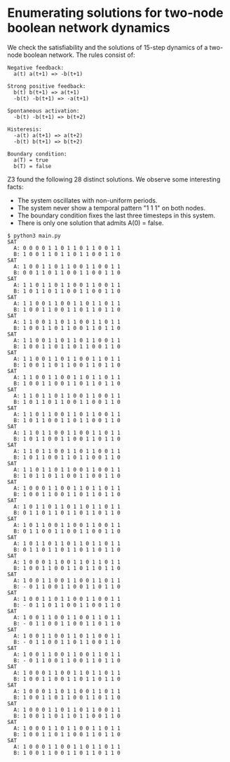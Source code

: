 # Enumerating solutions for two-node boolean network dynamics

We check the satisfiability and the solutions of 15-step dynamics of a two-node
boolean network. The rules consist of:

```
Negative feedback:
  a(t) a(t+1) => -b(t+1)

Strong positive feedback:
  b(t) b(t+1) => a(t+1)
  -b(t) -b(t+1) => -a(t+1)

Spontaneous activation:
  -b(t) -b(t+1) => b(t+2)

Histeresis:
  -a(t) a(t+1) => a(t+2)
  -b(t) b(t+1) => b(t+2)

Boundary condition:
  a(T) = true
  b(T) = false
```

Z3 found the following 28 distinct solutions. We observe some interesting facts:

- The system oscillates with non-uniform periods.
- The system never show a temporal pattern "1 1 1" on both nodes.
- The boundary condition fixes the last three timesteps in this system.
- There is only one solution that admits A(0) = false.

```console
$ python3 main.py
SAT
  A: 0 0 0 0 1 1 0 1 1 0 1 1 0 0 1 1
  B: 1 0 0 1 1 0 1 1 0 1 1 0 0 1 1 0
SAT
  A: 1 0 0 1 1 0 1 1 0 0 1 1 0 0 1 1
  B: 0 0 1 1 0 1 1 0 0 1 1 0 0 1 1 0
SAT
  A: 1 1 0 1 1 0 1 1 0 0 1 1 0 0 1 1
  B: 1 0 1 1 0 1 1 0 0 1 1 0 0 1 1 0
SAT
  A: 1 1 0 0 1 1 0 0 1 1 0 1 1 0 1 1
  B: 1 0 0 1 1 0 0 1 1 0 1 1 0 1 1 0
SAT
  A: 1 1 0 0 1 1 0 1 1 0 0 1 1 0 1 1
  B: 1 0 0 1 1 0 1 1 0 0 1 1 0 1 1 0
SAT
  A: 1 1 0 0 1 1 0 1 1 0 1 1 0 0 1 1
  B: 1 0 0 1 1 0 1 1 0 1 1 0 0 1 1 0
SAT
  A: 1 1 0 0 1 1 0 1 1 0 0 1 1 0 1 1
  B: 1 0 0 1 1 0 1 1 0 0 1 1 0 1 1 0
SAT
  A: 1 1 0 0 1 1 0 0 1 1 0 1 1 0 1 1
  B: 1 0 0 1 1 0 0 1 1 0 1 1 0 1 1 0
SAT
  A: 1 1 0 1 1 0 1 1 0 0 1 1 0 0 1 1
  B: 1 0 1 1 0 1 1 0 0 1 1 0 0 1 1 0
SAT
  A: 1 1 0 1 1 0 0 1 1 0 1 1 0 0 1 1
  B: 1 0 1 1 0 0 1 1 0 1 1 0 0 1 1 0
SAT
  A: 1 1 0 1 1 0 0 1 1 0 0 1 1 0 1 1
  B: 1 0 1 1 0 0 1 1 0 0 1 1 0 1 1 0
SAT
  A: 1 1 0 1 1 0 0 1 1 0 1 1 0 0 1 1
  B: 1 0 1 1 0 0 1 1 0 1 1 0 0 1 1 0
SAT
  A: 1 1 0 1 1 0 1 1 0 0 1 1 0 0 1 1
  B: 1 0 1 1 0 1 1 0 0 1 1 0 0 1 1 0
SAT
  A: 1 0 0 0 1 1 0 0 1 1 0 1 1 0 1 1
  B: 1 0 0 1 1 0 0 1 1 0 1 1 0 1 1 0
SAT
  A: 1 0 1 1 0 1 1 0 1 1 0 1 1 0 1 1
  B: 0 1 1 0 1 1 0 1 1 0 1 1 0 1 1 0
SAT
  A: 1 0 1 1 0 0 1 1 0 0 1 1 0 0 1 1
  B: 0 1 1 0 0 1 1 0 0 1 1 0 0 1 1 0
SAT
  A: 1 0 1 1 0 1 1 0 1 1 0 1 1 0 1 1
  B: 0 1 1 0 1 1 0 1 1 0 1 1 0 1 1 0
SAT
  A: 1 0 0 0 1 1 0 0 1 1 0 1 1 0 1 1
  B: 1 0 0 1 1 0 0 1 1 0 1 1 0 1 1 0
SAT
  A: 1 0 0 1 1 0 0 1 1 0 0 1 1 0 1 1
  B: - 0 1 1 0 0 1 1 0 0 1 1 0 1 1 0
SAT
  A: 1 0 0 1 1 0 1 1 0 0 1 1 0 0 1 1
  B: - 0 1 1 0 1 1 0 0 1 1 0 0 1 1 0
SAT
  A: 1 0 0 1 1 0 0 1 1 0 0 1 1 0 1 1
  B: - 0 1 1 0 0 1 1 0 0 1 1 0 1 1 0
SAT
  A: 1 0 0 1 1 0 0 1 1 0 1 1 0 0 1 1
  B: - 0 1 1 0 0 1 1 0 1 1 0 0 1 1 0
SAT
  A: 1 0 0 1 1 0 0 1 1 0 0 1 1 0 1 1
  B: - 0 1 1 0 0 1 1 0 0 1 1 0 1 1 0
SAT
  A: 1 0 0 0 1 1 0 0 1 1 0 1 1 0 1 1
  B: 1 0 0 1 1 0 0 1 1 0 1 1 0 1 1 0
SAT
  A: 1 0 0 0 1 1 0 1 1 0 0 1 1 0 1 1
  B: 1 0 0 1 1 0 1 1 0 0 1 1 0 1 1 0
SAT
  A: 1 0 0 0 1 1 0 1 1 0 1 1 0 0 1 1
  B: 1 0 0 1 1 0 1 1 0 1 1 0 0 1 1 0
SAT
  A: 1 0 0 0 1 1 0 1 1 0 0 1 1 0 1 1
  B: 1 0 0 1 1 0 1 1 0 0 1 1 0 1 1 0
SAT
  A: 1 0 0 0 1 1 0 0 1 1 0 1 1 0 1 1
  B: 1 0 0 1 1 0 0 1 1 0 1 1 0 1 1 0
```
